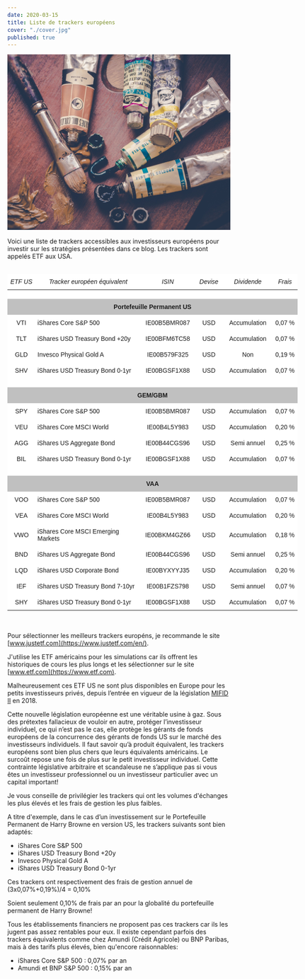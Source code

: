 ```yaml
---
date: 2020-03-15
title: Liste de trackers européens
cover: "./cover.jpg"
published: true
---
```


![cover](./cover.jpg)

Voici une liste de trackers accessibles aux investisseurs européens pour investir sur les stratégies présentées dans ce blog. Les trackers sont appelés ETF aux USA.
<br></br>

<!-- TABLE TRACKERS -->
<div style="text-align: center">
  <style type="text/css">
  .tg  {border:none;border-collapse:collapse;border-spacing:0;margin:0px auto;}
  .tg td{border-style:solid;border-width:0px;font-family:Arial, sans-serif;font-size:14px;overflow:hidden;
    padding:10px 5px;word-break:normal;}
  .tg th{border-style:solid;border-width:0px;font-family:Arial, sans-serif;font-size:14px;font-weight:normal;
    overflow:hidden;padding:10px 5px;word-break:normal;}
  .tg .tg-vxga{background-color:#ffffff;text-align:center;vertical-align:middle}
  .tg .tg-vml1{background-color:#ffffff;font-style:italic;text-align:center;vertical-align:middle}
  .tg .tg-y0hg{background-color:#ffffff;text-align:left;vertical-align:middle}
  .tg .tg-kfrk{background-color:#c0c0c0;border-color:#efefef;font-weight:bold;text-align:center;vertical-align:middle}
  .tg .tg-v4j2{background-color:#c0c0c0;font-weight:bold;text-align:center;vertical-align:middle}
  @media screen and (max-width: 767px) {.tg {width: auto !important;}.tg col {width: auto !important;}.tg-wrap {overflow-x: auto;-webkit-overflow-scrolling: touch;margin: auto 0px;}}</style>
  <div class="tg-wrap"><table class="tg" style="undefined;table-layout: fixed; width: 656px">
  <colgroup>
  <col style="width: 63px">
  <col style="width: 239px">
  <col style="width: 121px">
  <col style="width: 65px">
  <col style="width: 111px">
  <col style="width: 57px">
  </colgroup>
  <thead>
    <tr>
      <th class="tg-vml1">ETF US</th>
      <th class="tg-vml1">Tracker européen équivalent</th>
      <th class="tg-vml1">ISIN</th>
      <th class="tg-vml1">Devise</th>
      <th class="tg-vml1">Dividende</th>
      <th class="tg-vml1">Frais</th>
    </tr>
  </thead>
  <tbody>
    <tr>
      <td class="tg-vxga"></td>
      <td class="tg-y0hg"></td>
      <td class="tg-vxga"></td>
      <td class="tg-vxga"></td>
      <td class="tg-vxga"></td>
      <td class="tg-vxga"></td>
    </tr>
    <tr>
      <td class="tg-kfrk" colspan="6">Portefeuille Permanent US</td>
    </tr>
    <tr>
      <td class="tg-vxga">VTI</td>
      <td class="tg-y0hg">iShares Core S&amp;P 500</td>
      <td class="tg-vxga">IE00B5BMR087</td>
      <td class="tg-vxga">USD</td>
      <td class="tg-vxga">Accumulation</td>
      <td class="tg-vxga">0,07 %</td>
    </tr>
    <tr>
      <td class="tg-vxga">TLT</td>
      <td class="tg-y0hg">iShares USD Treasury Bond +20y</td>
      <td class="tg-vxga">IE00BFM6TC58</td>
      <td class="tg-vxga">USD</td>
      <td class="tg-vxga">Accumulation</td>
      <td class="tg-vxga">0,07 %</td>
    </tr>
    <tr>
      <td class="tg-vxga">GLD</td>
      <td class="tg-y0hg">Invesco Physical Gold A</td>
      <td class="tg-vxga">IE00B579F325</td>
      <td class="tg-vxga">USD</td>
      <td class="tg-vxga">Non</td>
      <td class="tg-vxga">0,19 %</td>
    </tr>
    <tr>
      <td class="tg-vxga">SHV</td>
      <td class="tg-y0hg">iShares USD Treasury Bond 0-1yr</td>
      <td class="tg-vxga">IE00BGSF1X88</td>
      <td class="tg-vxga">USD</td>
      <td class="tg-vxga">Accumulation</td>
      <td class="tg-vxga">0,07 %</td>
    </tr>
    <tr>
      <td class="tg-vxga"></td>
      <td class="tg-y0hg"></td>
      <td class="tg-vxga"></td>
      <td class="tg-vxga"></td>
      <td class="tg-vxga"></td>
      <td class="tg-vxga"></td>
    </tr>
    <tr>
      <td class="tg-v4j2" colspan="6">GEM/GBM</td>
    </tr>
    <tr>
      <td class="tg-vxga">SPY</td>
      <td class="tg-y0hg">iShares Core S&amp;P 500</td>
      <td class="tg-vxga">IE00B5BMR087</td>
      <td class="tg-vxga">USD</td>
      <td class="tg-vxga">Accumulation</td>
      <td class="tg-vxga">0,07 %</td>
    </tr>
    <tr>
      <td class="tg-vxga">VEU</td>
      <td class="tg-y0hg">iShares Core MSCI World</td>
      <td class="tg-vxga">IE00B4L5Y983</td>
      <td class="tg-vxga">USD</td>
      <td class="tg-vxga">Accumulation</td>
      <td class="tg-vxga">0,20 %</td>
    </tr>
    <tr>
      <td class="tg-vxga">AGG</td>
      <td class="tg-y0hg">iShares US Aggregate Bond</td>
      <td class="tg-vxga">IE00B44CGS96</td>
      <td class="tg-vxga">USD</td>
      <td class="tg-vxga">Semi annuel</td>
      <td class="tg-vxga">0,25 %</td>
    </tr>
    <tr>
      <td class="tg-vxga">BIL</td>
      <td class="tg-y0hg">iShares USD Treasury Bond 0-1yr</td>
      <td class="tg-vxga">IE00BGSF1X88</td>
      <td class="tg-vxga">USD</td>
      <td class="tg-vxga">Accumulation</td>
      <td class="tg-vxga">0,07 %</td>
    </tr>
    <tr>
      <td class="tg-vxga"></td>
      <td class="tg-y0hg"></td>
      <td class="tg-vxga"></td>
      <td class="tg-vxga"></td>
      <td class="tg-vxga"></td>
      <td class="tg-vxga"></td>
    </tr>
    <tr>
      <td class="tg-v4j2" colspan="6">VAA</td>
    </tr>
    <tr>
      <td class="tg-vxga">VOO</td>
      <td class="tg-y0hg">iShares Core S&amp;P 500</td>
      <td class="tg-vxga">IE00B5BMR087</td>
      <td class="tg-vxga">USD</td>
      <td class="tg-vxga">Accumulation</td>
      <td class="tg-vxga">0,07 %</td>
    </tr>
    <tr>
      <td class="tg-vxga">VEA</td>
      <td class="tg-y0hg">iShares Core MSCI World</td>
      <td class="tg-vxga">IE00B4L5Y983</td>
      <td class="tg-vxga">USD</td>
      <td class="tg-vxga">Accumulation</td>
      <td class="tg-vxga">0,20 %</td>
    </tr>
    <tr>
      <td class="tg-vxga">VWO</td>
      <td class="tg-y0hg">iShares Core MSCI Emerging Markets</td>
      <td class="tg-vxga">IE00BKM4GZ66</td>
      <td class="tg-vxga">USD</td>
      <td class="tg-vxga">Accumulation</td>
      <td class="tg-vxga">0,18 %</td>
    </tr>
    <tr>
      <td class="tg-vxga">BND</td>
      <td class="tg-y0hg">iShares US Aggregate Bond</td>
      <td class="tg-vxga">IE00B44CGS96</td>
      <td class="tg-vxga">USD</td>
      <td class="tg-vxga">Semi annuel</td>
      <td class="tg-vxga">0,25 %</td>
    </tr>
    <tr>
      <td class="tg-vxga">LQD</td>
      <td class="tg-y0hg">iShares USD Corporate Bond</td>
      <td class="tg-vxga">IE00BYXYYJ35</td>
      <td class="tg-vxga">USD</td>
      <td class="tg-vxga">Accumulation</td>
      <td class="tg-vxga">0,20 %</td>
    </tr>
    <tr>
      <td class="tg-vxga">IEF</td>
      <td class="tg-y0hg">iShares USD Treasury Bond 7-10yr</td>
      <td class="tg-vxga">IE00B1FZS798</td>
      <td class="tg-vxga">USD</td>
      <td class="tg-vxga">Semi annuel</td>
      <td class="tg-vxga">0,07 %</td>
    </tr>
    <tr>
      <td class="tg-vxga">SHY</td>
      <td class="tg-y0hg">iShares USD Treasury Bond 0-1yr</td>
      <td class="tg-vxga">IE00BGSF1X88</td>
      <td class="tg-vxga">USD</td>
      <td class="tg-vxga">Accumulation</td>
      <td class="tg-vxga">0,07 %</td>
    </tr>
  </tbody>
  </table></div>
</div>
<br></br>

Pour sélectionner les meilleurs trackers européns, je recommande le site [www.justetf.com](https://www.justetf.com/en/).

J'utilise les ETF américains pour les simulations car ils offrent les historiques de cours les plus longs et les sélectionner sur le site [www.etf.com](https://www.etf.com).

Malheureusement ces ETF US ne sont plus disponibles en Europe pour les petits investisseurs privés, depuis l’entrée en vigueur de la législation [MIFID II](https://www.esma.europa.eu/policy-rules/mifid-ii-and-mifir) en 2018.  

Cette nouvelle législation européenne est une véritable usine à gaz. Sous des prétextes fallacieux de vouloir en autre, protéger l’investisseur individuel, ce qui n’est pas le cas, elle protège les gérants de fonds européens de la concurrence des gérants de fonds US sur le marché des investisseurs individuels. Il faut savoir qu’à produit équivalent, les trackers européens sont bien plus chers que leurs équivalents américains. Le surcoût repose une fois de plus sur le petit investisseur individuel. Cette contrainte législative arbitraire et scandaleuse ne s’applique pas si vous êtes un investisseur professionnel ou un investisseur particulier avec un capital important!

Je vous conseille de privilégier les trackers qui ont les volumes d'échanges les plus élevés et les frais de gestion les plus faibles.

A titre d'exemple, dans le cas d’un investissement sur le Portefeuille Permanent de Harry Browne en version US, les trackers suivants sont bien adaptés:
- iShares Core S&P 500
- iShares USD Treasury Bond +20y
- Invesco Physical Gold A
- iShares USD Treasury Bond 0-1yr

Ces trackers ont respectivement des frais de gestion annuel de (3x0,07%+0,19%)/4 = 0,10%

Soient seulement 0,10% de frais par an pour la globalité du portefeuille permanent de Harry Browne!

Tous les établissements financiers ne proposent pas ces trackers car ils les jugent pas assez rentables pour eux. Il existe cependant parfois des trackers équivalents comme chez Amundi (Crédit Agricole) ou BNP Paribas, mais à des tarifs plus élevés, bien qu'encore raisonnables:
- iShares Core S&P 500 : 0,07% par an 
- Amundi et BNP S&P 500 : 0,15% par an

<br></br>


